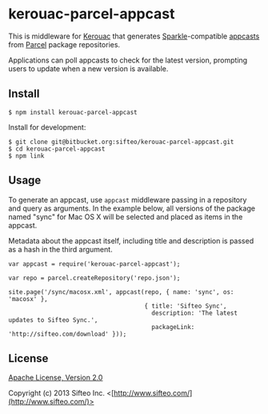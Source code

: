 # kerouac-parcel-appcast

This is middleware for [Kerouac](https://github.com/jaredhanson/kerouac) that
generates [Sparkle](http://sparkle.andymatuschak.org/)-compatible [appcasts](http://connectedflow.com/appcasting/)
from [Parcel](https://bitbucket.org/sifteo/parcel) package repositories.

Applications can poll appcasts to check for the latest version, prompting users
to update when a new version is available.

## Install

    $ npm install kerouac-parcel-appcast

Install for development:

    $ git clone git@bitbucket.org:sifteo/kerouac-parcel-appcast.git
    $ cd kerouac-parcel-appcast
    $ npm link

## Usage

To generate an appcast, use `appcast` middleware passing in a repository and
query as arguments.  In the example below, all versions of the package named
"sync" for Mac OS X will be selected and placed as items in the appcast.

Metadata about the appcast itself, including title and description is passed
as a hash in the third argument.

    var appcast = require('kerouac-parcel-appcast');

    var repo = parcel.createRepository('repo.json');
    
    site.page('/sync/macosx.xml', appcast(repo, { name: 'sync', os: 'macosx' },
                                          { title: 'Sifteo Sync',
                                            description: 'The latest updates to Sifteo Sync.',
                                            packageLink: 'http://sifteo.com/download' }));

## License

[Apache License, Version 2.0](http://opensource.org/licenses/Apache-2.0)

Copyright (c) 2013 Sifteo Inc. <[http://www.sifteo.com/](http://www.sifteo.com/)>
